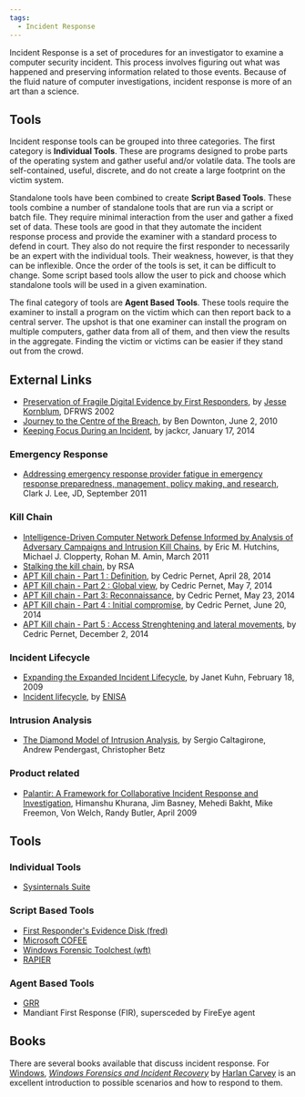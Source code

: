 ```yaml
---
tags:
  - Incident Response
---
```

Incident Response is a set of procedures for an investigator to examine
a computer security incident. This process involves figuring out what
was happened and preserving information related to those events. Because
of the fluid nature of computer investigations, incident response is
more of an art than a science.

## Tools

Incident response tools can be grouped into three categories. The first
category is **Individual Tools**. These are programs designed to probe
parts of the operating system and gather useful and/or volatile data.
The tools are self-contained, useful, discrete, and do not create a
large footprint on the victim system.

Standalone tools have been combined to create **Script Based Tools**.
These tools combine a number of standalone tools that are run via a
script or batch file. They require minimal interaction from the user and
gather a fixed set of data. These tools are good in that they automate
the incident response process and provide the examiner with a standard
process to defend in court. They also do not require the first responder
to necessarily be an expert with the individual tools. Their weakness,
however, is that they can be inflexible. Once the order of the tools is
set, it can be difficult to change. Some script based tools allow the
user to pick and choose which standalone tools will be used in a given
examination.

The final category of tools are **Agent Based Tools**. These tools
require the examiner to install a program on the victim which can then
report back to a central server. The upshot is that one examiner can
install the program on multiple computers, gather data from all of them,
and then view the results in the aggregate. Finding the victim or
victims can be easier if they stand out from the crowd.

## External Links

* [Preservation of Fragile Digital Evidence by First Responders](http://dfrws.org/2002/papers/Papers/Jesse_Kornblum.pdf),
  by [Jesse Kornblum](jesse_kornblum.md), DFRWS 2002
* [Journey to the Centre of the Breach](https://labs.mwrinfosecurity.com/system/assets/131/original/Journey-to-the-Centre-of-the-Breach.pdf),
  by Ben Downton, June 2, 2010
* [Keeping Focus During an Incident](https://www.hugedomains.com/domain_profile.cfm?d=handlerdiaries.com), by jackcr, January
  17, 2014

### Emergency Response

* [Addressing emergency response provider fatigue in emergency response preparedness, management, policy making, and research](http://www.mdchhs.com/sites/default/files/JEM-9-5-02-CHHS.pdf),
  Clark J. Lee, JD, September 2011

### Kill Chain

* [Intelligence-Driven Computer Network Defense Informed by Analysis of Adversary Campaigns and Intrusion Kill Chains](https://www.lockheedmartin.com/content/dam/lockheed-martin/rms/documents/cyber/LM-White-Paper-Intel-Driven-Defense.pdf),
  by Eric M. Hutchins, Michael J. Clopperty, Rohan M. Amin, March 2011
* [Stalking the kill chain](http://www.emc.com/collateral/hardware/solution-overview/h11154-stalking-the-kill-chain-so.pdf),
  by RSA
* [APT Kill chain - Part 1 : Definition](https://www.cyber.airbus.com/cassidian-cybersecurity-blog-apt-kill-chain-part-1-definition/),
  by Cedric Pernet, April 28, 2014
* [APT Kill chain - Part 2 : Global view](https://www.cyber.airbus.com/de/apt-kill-chain-part-2-global-view/),
  by Cedric Pernet, May 7, 2014
* [APT Kill chain - Part 3: Reconnaissance](https://www.cyber.airbus.com/apt-kill-chain-part-3-reconnaissance/),
  by Cedric Pernet, May 23, 2014
* [APT Kill chain - Part 4 : Initial compromise](https://www.cyber.airbus.com/apt-kill-chain-part-4-initial-compromise/),
  by Cedric Pernet, June 20, 2014
* [APT Kill chain - Part 5 : Access Strenghtening and lateral movements](https://www.cyber.airbus.com/apt-kill-chain-part-5-access-strenghtening-lateral-movements/),
  by Cedric Pernet, December 2, 2014

### Incident Lifecycle

* [Expanding the Expanded Incident Lifecycle](http://www.itsmsolutions.com/newsletters/DITYvol5iss7.htm),
  by Janet Kuhn, February 18, 2009
* [Incident lifecycle](https://www.enisa.europa.eu/activities/cert/support/incident-management/browsable/workflows/incident-lifecycle),
  by [ENISA](enisa.md)

### Intrusion Analysis

* [The Diamond Model of Intrusion Analysis](http://www.threatconnect.com/files/uploaded_files/The_Diamond_Model_of_Intrusion_Analysis.pdf),
  by Sergio Caltagirone, Andrew Pendergast, Christopher Betz

### Product related

* [Palantir: A Framework for Collaborative Incident Response and Investigation](http://middleware.internet2.edu/idtrust/2009/papers/05-khurana-palantir.pdf),
  Himanshu Khurana, Jim Basney, Mehedi Bakht, Mike Freemon, Von Welch,
  Randy Butler, April 2009

## Tools

### Individual Tools

* [Sysinternals Suite](https://learn.microsoft.com/en-us/sysinternals/downloads/sysinternals-suite)

### Script Based Tools

* [First Responder's Evidence Disk (fred)](first_responder's_evidence_disk.md)
* [Microsoft COFEE](cofee.md)
* [Windows Forensic Toolchest (wft)](windows_forensic_toolchest.md)
* [RAPIER](regimented_potential_incident_examination_report.md)

### Agent Based Tools

* [GRR](grr.md)
* Mandiant First Response (FIR), supersceded by FireEye agent

## Books

There are several books available that discuss incident response. For
[Windows](windows.md), *[Windows Forensics and Incident
Recovery](https://www.windows-ir.com/)* by [Harlan
Carvey](harlan_carvey.md) is an excellent introduction to
possible scenarios and how to respond to them.
